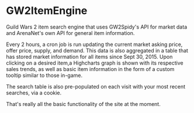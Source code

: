 # GW2ItemEngine

Guild Wars 2 item search engine that uses GW2Spidy's API for market data and ArenaNet's own API for general item information.

Every 2 hours, a cron job is run updating the current market asking price, offer price, supply, and demand. This data is also aggregated 
in a table that has stored market information for all items since Sept 30, 2015. Upon clicking on a desired item,a Highcharts graph is shown 
with its respective sales trends, as well as basic item information in the form of a custom tooltip similar to those in-game.

The search table is also pre-populated on each visit with your most recent searches, via a cookie. 

That's really all the basic functionality of the site at the moment.


